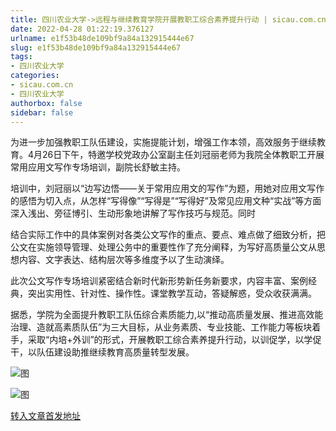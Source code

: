 ```yaml
---
title: 四川农业大学->远程与继续教育学院开展教职工综合素养提升行动 | sicau.com.cn
date: 2022-04-28 01:22:19.376127
urlname: e1f53b48de109bf9a84a132915444e67
slug: e1f53b48de109bf9a84a132915444e67
tags: 
- 四川农业大学
categories:
- sicau.com.cn
- 四川农业大学
authorbox: false
sidebar: false
---
```

为进一步加强教职工队伍建设，实施提能计划，增强工作本领，高效服务于继续教育。4月26日下午，特邀学校党政办公室副主任刘冠丽老师为我院全体教职工开展常用应用文写作专场培训，副院长舒敏主持。

培训中，刘冠丽以“边写边悟——关于常用应用文的写作”为题，用她对应用文写作的感悟为切入点，从怎样“写得像”“写得是”“写得好”及常见应用文种“实战”等方面深入浅出、旁征博引、生动形象地讲解了写作技巧与规范。同时
<!--more-->
结合实际工作中的具体案例对各类公文写作的重点、要点、难点做了细致分析，把公文在实施领导管理、处理公务中的重要性作了充分阐释，为写好高质量公文从思想内容、文字表达、结构层次等多维度予以了生动演绎。

此次公文写作专场培训紧密结合新时代新形势新任务新要求，内容丰富、案例经典，突出实用性、针对性、操作性。课堂教学互动，答疑解惑，受众收获满满。

据悉，学院为全面提升教职工队伍综合素质能力,以“推动高质量发展、推进高效能治理、造就高素质队伍”为三大目标，从业务素质、专业技能、工作能力等板块着手，采取“内培+外训”的形式，开展教职工综合素养提升行动，以训促学，以学促干，以队伍建设助推继续教育高质量转型发展。

![图](https://news.sicau.edu.cn/__local/A/E5/7D/5548F639C770A9138DFEB7F5C6A_217F090D_31A18.jpg)

![图](https://news.sicau.edu.cn/__local/B/3E/98/15DDEB9B346AB8B9B2947D4283E_6A3ADE58_24BAF.jpg)

[转入文章首发地址](https://news.sicau.edu.cn/info/1078/67545.htm)